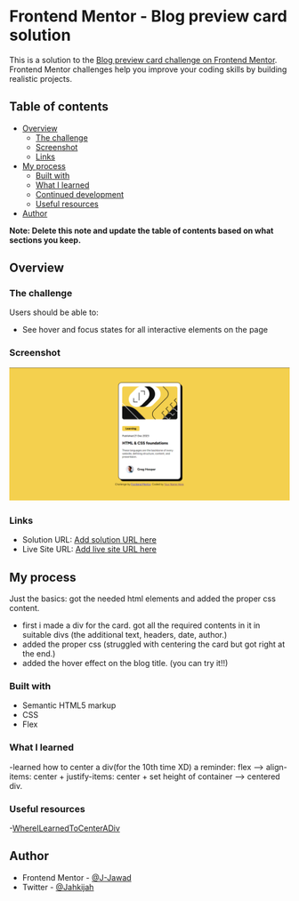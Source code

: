 # Frontend Mentor - Blog preview card solution

This is a solution to the [Blog preview card challenge on Frontend Mentor](https://www.frontendmentor.io/challenges/blog-preview-card-ckPaj01IcS). Frontend Mentor challenges help you improve your coding skills by building realistic projects. 

## Table of contents

- [Overview](#overview)
  - [The challenge](#the-challenge)
  - [Screenshot](#screenshot)
  - [Links](#links)
- [My process](#my-process)
  - [Built with](#built-with)
  - [What I learned](#what-i-learned)
  - [Continued development](#continued-development)
  - [Useful resources](#useful-resources)
- [Author](#author)

**Note: Delete this note and update the table of contents based on what sections you keep.**

## Overview

### The challenge

Users should be able to:

- See hover and focus states for all interactive elements on the page

### Screenshot

![](./Screenshot%202024-08-14%20143539.png)

### Links

- Solution URL: [Add solution URL here](https://your-solution-url.com)
- Live Site URL: [Add live site URL here](https://your-live-site-url.com)

## My process

Just the basics: got the needed html elements and added the proper css content.
- first i made a div for the card.
got all the required contents in it in suitable divs (the additional text, headers, date, author.)
- added the proper css (struggled with centering the card but got right at the end.)
- added the hover effect on the blog title. (you can try it!!)
### Built with

- Semantic HTML5 markup
- CSS
- Flex

### What I learned

-learned how to center a div(for the 10th time XD)
  a reminder: flex --> align-items: center + justify-items: center + set height of container --> centered div.

### Useful resources

-[WhereILearnedToCenterADiv](https://builtin.com/articles/center-div-horizontally-and-vertically)

## Author

- Frontend Mentor - [@J-Jawad](https://www.frontendmentor.io/profile/J-Jawad)
- Twitter - [@Jahkijah](https://www.twitter.com/Jahkijah)
